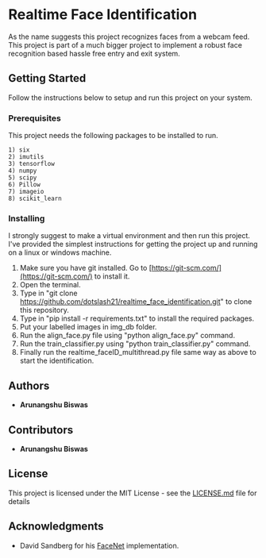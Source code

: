 # Realtime Face Identification

As the name suggests this project recognizes faces from a webcam feed. This project is part of a much bigger project to implement a robust face recognition based hassle free entry and exit system.

## Getting Started

Follow the instructions below to setup and run this project on your system.

### Prerequisites

This project needs the following packages to be installed to run.

```
1) six
2) imutils
3) tensorflow
4) numpy
5) scipy
6) Pillow
7) imageio
8) scikit_learn
```

### Installing

I strongly suggest to make a virtual environment and then run this project. I've provided the simplest instructions for getting the project up and running on a linux or windows machine.

1. Make sure you have git installed. Go to [https://git-scm.com/](https://git-scm.com/) to install it.
2. Open the terminal.
3. Type in "git clone https://github.com/dotslash21/realtime_face_identification.git" to clone this repository.
4. Type in "pip install -r requirements.txt" to install the required packages.
5. Put your labelled images in img_db folder.
6. Run the align_face.py file using "python align_face.py" command.
7. Run the train_classifier.py using "python train_classifier.py" command.
8. Finally run the realtime_faceID_multithread.py file same way as above to start the identification.

## Authors

* **Arunangshu Biswas**

## Contributors

* **Arunangshu Biswas**

## License

This project is licensed under the MIT License - see the [LICENSE.md](LICENSE.md) file for details

## Acknowledgments

* David Sandberg for his [FaceNet](https://github.com/davidsandberg/facenet) implementation.
